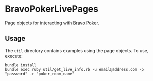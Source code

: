 # BravoPokerLivePages

Page objects for interacting with [Bravo Poker](http://www.bravopokerlive.com).

## Usage

The `util` directory contains examples using the page objects. To use,
execute:

```
bundle install
bundle exec ruby util/get_live_info.rb -u email@address.com -p "password" -r "poker_room_name"
```
